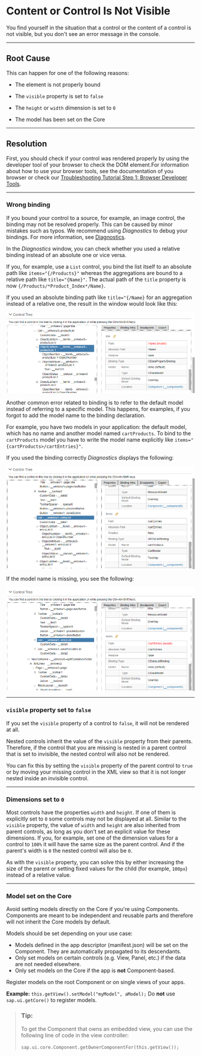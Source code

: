 <!-- copy82b4c217d78448159bdf9ac1047865b1 -->

# Content or Control Is Not Visible

You find yourself in the situation that a control or the content of a control is not visible, but you don't see an error message in the console.

***

<a name="copy82b4c217d78448159bdf9ac1047865b1__section_mng_k2v_tz"/>

## Root Cause

This can happen for one of the following reasons:

-   The element is not properly bound

-   The `visible` property is set to `false`

-   The `height` or `width` dimension is set to `0`

-   The model has been set on the Core


***

<a name="copy82b4c217d78448159bdf9ac1047865b1__section_edr_n2v_tz"/>

## Resolution

First, you should check if your control was rendered properly by using the developer tool of your browser to check the DOM element.For information about how to use your browser tools, see the documentation of you browser or check our [Troubleshooting Tutorial Step 1: Browser Developer Tools](step-1-browser-developer-tools-eadd60a.md).

***

### Wrong binding

If you bound your control to a source, for example, an image control, the binding may not be resolved properly. This can be caused by minor mistakes such as typos. We recommend using *Diagnostics* to debug your bindings. For more information, see [Diagnostics](../04_Essentials/diagnostics-6ec18e8.md#loio6ec18e80b0ce47f290bc2645b0cc86e6).

In the *Diagnostics* window, you can check whether you used a relative binding instead of an absolute one or vice versa.

If you, for example, use a `List` control, you bind the list itself to an absolute path like `items="{/Products}"` whereas the aggregations are bound to a relative path like `title="{Name}"`. The actual path of the `title` property is now `{/Products/*Product_Index*/Name}`.

If you used an absolute binding path like `title="{/Name}` for an aggregation instead of a relative one, the result in the window would look like this:

![](images/loiof0e02a0a95274e96a374b560e746a3b1_LowRes.png)

Another common error related to binding is to refer to the default model instead of referring to a specific model. This happens, for examples, if you forgot to add the model name to the binding declaration.

For example, you have two models in your application: the default model, which has no name and another model named `cartProducts`. To bind to the `cartProducts` model you have to write the model name explicitly like `items="{cartProducts>/cartEntries}"`.

If you used the binding correctly *Diagnostics* displays the following:

![](images/loioea9ef43eca8e480f9f9a591836ee6242_LowRes.png)

If the model name is missing, you see the following:

![](images/loio6cd1eebf1af24a39afb9c11f0dec39a3_LowRes.png)

***

### `visible` property set to `false`

If you set the `visible` property of a control to `false`, it will not be rendered at all.

Nested controls inherit the value of the `visible` property from their parents. Therefore, if the control that you are missing is nested in a parent control that is set to invisible, the nested control will also not be rendered.

You can fix this by setting the `visible` property of the parent control to `true` or by moving your missing control in the XML view so that it is not longer nested inside an invisible control.

***

### Dimensions set to `0`

Most controls have the properties `width` and `height`. If one of them is explicitly set to `0` some controls may not be displayed at all. Similar to the `visible` property, the value of `width` and `height` are also inherited from parent controls, as long as you don't set an explicit value for these dimensions. If you, for example, set one of the dimension values for a control to `100%` it will have the same size as the parent control. And if the parent's width is `0` the nested control will also be `0`.

As with the `visible` property, you can solve this by either increasing the size of the parent or setting fixed values for the child \(for example, `100px`\) instead of a relative value.

***

### Model set on the Core

Avoid setting models directly on the Core if you're using Components. Components are meant to be independent and reusable parts and therefore will not inherit the Core models by default.

Models should be set depending on your use case:

-   Models defined in the app descriptor \(manifest.json\) will be set on the Component. They are automatically propagated to its descendants.
-   Only set models on certain controls \(e.g. View, Panel, etc.\) if the data are not needed elsewhere.
-   Only set models on the Core if the app is **not** Component-based.

Register models on the root Component or on single views of your apps.

**Example:** `this.getView().setModel("myModel", aModel);` Do **not** use `sap.ui.getCore()` to register models.

> ### Tip:  
> To get the Component that owns an embedded view, you can use the following line of code in the view controller:
> 
> `sap.ui.core.Component.getOwnerComponentFor(this.getView());`


